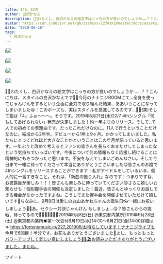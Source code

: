 ```yaml
---
title: 145。22の
author: 白沢かなえ
description: 💃🏻わたくし、白沢かなえの絵文字はこっちの方が良いのでしょうか……？？こんにちは、スタイルの白沢かなえです💃🏻今月のナナニジROOMにて…全身を使ってじゃんけんをするという企画に全力で取り組んだ結果、ああいう...
avatar: https://cdn.jsdelivr.net/gh/zzzhxxx/227WiKi@master/docs/assets/photo/avatar/kanae.jpg
date: "2019-06-16"
tags:
  - 白沢かなえ
---
```


!![](https://cdn.jsdelivr.net/gh/zzzhxxx/227WiKi-image@master/blog-image/kanae-2019-06-16_1.jpg)

!![](https://cdn.jsdelivr.net/gh/zzzhxxx/227WiKi-image@master/blog-image/kanae-2019-06-16_2.jpg)

!![](https://cdn.jsdelivr.net/gh/zzzhxxx/227WiKi-image@master/blog-image/kanae-2019-06-16_3.jpg)

!![](https://cdn.jsdelivr.net/gh/zzzhxxx/227WiKi-image@master/blog-image/kanae-2019-06-16_4.jpg)


💃🏻わたくし、白沢かなえの絵文字はこっちの方が良いのでしょうか……？？こんにちは、スタイルの白沢かなえです💃🏻今月のナナニジROOMにて…全身を使ってじゃんけんをするという企画に全力で取り組んだ結果、ああいうことになってしまいました😦！このポーズも、実はスタイルを意識してるのです…💃🏻(笑)そして指は「4」ふぉ〜〜〜。そうです。2019年8月21日(水)22/7 4thシングル「何もしてあげられない」発売が決定しました！約一年ぶりのリリース。そして…11人での初めての表題曲です。たったこれだけなのに。11人で行うということだけなのに。結成から2年半。デビューから1年と9ヶ月。かかってしまいました。私たちにとってどれほど大きなことかということはこの年月が語っていると思います。一年ぶりと改めて考えるとファンの皆さんを長らくおまたせしてしまったなという気持ちでいっぱいです。今後について何の情報もなく応援し続けることは精神的にもきつかったと思います。不安を与えてしまいごめんなさい。そして今日まで一緒に待ってくださって本当にありがとうございました😊皆さんのお陰で4thシングルをリリースすることができます！私がアイドルをしているいま、個人的に一番すきなこと。それは、「新曲の振り入れ」なのです！つまりですね、お披露目が楽しみ！！！皆さんも楽しみに待っていてください😊さらに嬉しいお知らせも！個別握手会の開催も決定しました！最近、皆さんとゆっくりお話しできる機会がなかったですよね。こうしてまた握手会を開催させていただけて嬉しいです🍒ちなみに、9月8日は愛しの丸山あかねちゃんの誕生日👓一緒にお祝いしましょう🥂🎁あ。セクシー対決じゃんけん もしましょ…😘？皆さんからの挑戦、待ってるので💃🏻💃🏻💃🏻🌸2019年9月8日(日) @東京都内某所2019年9月28日(土) @東京都内某所◉第一次受付6月19日(水)14:00〜6月21日(金)14:00詳細は⇒ https://fortunemusic.jp/227_201908/お待ちしています！ナナニジライブも今月で6回目！半分です。お花もありがとうございました💐よし、もっともっとパワーアップして楽しい夏にしましょう🏊‍♀️🏖お読みいただきありがとうございました。またね。


ツイート



